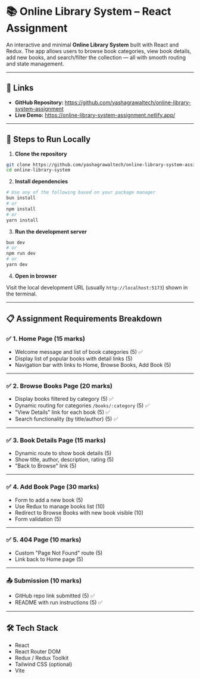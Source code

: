 # 📚 Online Library System – React Assignment

An interactive and minimal **Online Library System** built with React and Redux. The app allows users to browse book categories, view book details, add new books, and search/filter the collection — all with smooth routing and state management.

---

## 🔗 Links

- **GitHub Repository:** https://github.com/yashagrawaltech/online-library-system-assignment
- **Live Demo:** https://online-library-system-assignment.netlify.app/

---

## 🚀 Steps to Run Locally

1. **Clone the repository**

```bash
git clone https://github.com/yashagrawaltech/online-library-system-assignment.git
cd online-library-system
```

2. **Install dependencies**

```bash
# Use any of the following based on your package manager
bun install
# or
npm install
# or
yarn install
```

3. **Run the development server**

```bash
bun dev
# or
npm run dev
# or
yarn dev
```

4. **Open in browser**

Visit the local development URL (usually `http://localhost:5173`) shown in the terminal.

---

## 📋 Assignment Requirements Breakdown

### ✅ 1. Home Page (15 marks)
- Welcome message and list of book categories (5) ✅
- Display list of popular books with detail links (5)
- Navigation bar with links to Home, Browse Books, Add Book (5)

---

### ✅ 2. Browse Books Page (20 marks)
- Display books filtered by category (5) ✅
- Dynamic routing for categories `/books/:category` (5) ✅
- "View Details" link for each book (5) ✅
- Search functionality (by title/author) (5) ✅

---

### ✅ 3. Book Details Page (15 marks)
- Dynamic route to show book details (5)
- Show title, author, description, rating (5)
- "Back to Browse" link (5)

---

### ✅ 4. Add Book Page (30 marks)
- Form to add a new book (5)
- Use Redux to manage books list (10)
- Redirect to Browse Books with new book visible (10)
- Form validation (5)

---

### ✅ 5. 404 Page (10 marks)
- Custom "Page Not Found" route (5)
- Link back to Home page (5)

---

### 📤 Submission (10 marks)
- GitHub repo link submitted (5) ✅
- README with run instructions (5) ✅

---

## 🛠️ Tech Stack

- React
- React Router DOM
- Redux / Redux Toolkit
- Tailwind CSS (optional)
- Vite